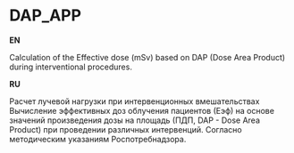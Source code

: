 # DAP_APP
<b>EN</b>

Calculation of the Effective dose (mSv) based on DAP (Dose Area Product) during interventional procedures.

<b>RU</b>

Расчет лучевой нагрузки при интервенционных вмешательствах
Вычисление эффективных доз облучения пациентов (Еэф) на основе значений произведения дозы на площадь (ПДП, DAP - Dose Area Product) при проведении различных интервенций.
Согласно методическим указаниям Роспотребнадзора.
